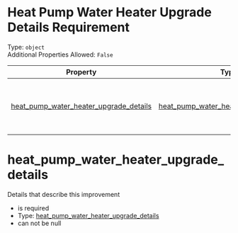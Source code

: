 
Heat Pump Water Heater Upgrade Details Requirement
==================================================
  
Type: `object`  
Additional Properties Allowed: `False`  
  

|Property|Type|Required|Nullable|Format|Title|
| :---: | :---: | :---: | :---: | :---: | :---: |
|[heat_pump_water_heater_upgrade_details](#heat_pump_water_heater_upgrade_details)|[heat_pump_water_heater_upgrade_details](heat_pump_water_heater_upgrade_details.md)|:white_check_mark:|False||Heat Pump Water Heater Upgrade Details|

heat_pump_water_heater_upgrade_details
======================================
  
Details that describe this improvement  
  

- is required
- Type: [heat_pump_water_heater_upgrade_details](heat_pump_water_heater_upgrade_details.md)
- can not be null
  
